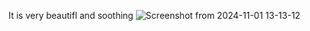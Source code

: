It is very beautifl and soothing
![Screenshot from 2024-11-01 13-13-12](https://github.com/user-attachments/assets/d0fec9d9-e000-47e0-b820-a22ef8d652b6)
